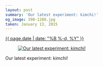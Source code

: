 ```yaml
---
layout: post
summary: 'Our latest experiment: kimchi!'
og_image: 390-1280.jpg
taken: January 13, 2015
---
```


<div class="post">
 <time>
  <a href="/390">
   {{ page.date | date: "%B %-d, %Y" }}
  </a>
 </time>
 <a href="/390">
  <figure data-taken="1/13/2015">
   <img alt="Our latest experiment: kimchi!" sizes="(min-width: 700px) 50vw, calc(100vw - 2rem)" src="{{ site.assets_url }}/390-640.jpg" srcset="{{ site.assets_url }}/390-1280.jpg 1280w, {{ site.assets_url }}/390-960.jpg 960w, {{ site.assets_url }}/390-640.jpg 640w, {{ site.assets_url }}/390-320.jpg 320w"/>
  </figure>
 </a>
 <span>
  Our latest experiment: kimchi!
 </span>
</div>

